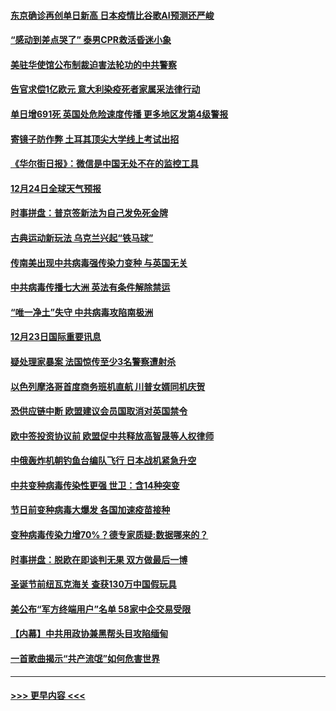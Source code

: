 #### [东京确诊再创单日新高 日本疫情比谷歌AI预测还严峻](../pages/prog202/a103017084.md?t=12241802) 
#### [“感动到差点哭了” 泰男CPR救活昏迷小象](../pages/prog202/a103017059.md?t=12241802) 
#### [美驻华使馆公布制裁迫害法轮功的中共警察](../pages/prog202/a103017058.md?t=12241802) 
#### [告官求偿1亿欧元 意大利染疫死者家属采法律行动](../pages/prog202/a103016975.md?t=12241802) 
#### [单日增691死 英国处危险速度传播 更多地区发第4级警报](../pages/prog202/a103016868.md?t=12241802) 
#### [寄镜子防作弊  土耳其顶尖大学线上考试出招](../pages/prog202/a103016844.md?t=12241802) 
#### [《华尔街日报》：微信是中国无处不在的监控工具](../pages/prog202/a103016770.md?t=12241802) 
#### [12月24日全球天气预报](../pages/prog202/a103016717.md?t=12241802) 
#### [时事拼盘：普京签新法为自己发免死金牌](../pages/prog202/a103016718.md?t=12241802) 
#### [古典运动新玩法 乌克兰兴起“铁马球”](../pages/prog202/a103016706.md?t=12241802) 
#### [传南美出现中共病毒强传染力变种 与英国无关](../pages/prog202/a103016518.md?t=12241802) 
#### [中共病毒传播七大洲 英法有条件解除禁运](../pages/prog202/a103016597.md?t=12241802) 
#### [“唯一净土”失守 中共病毒攻陷南极洲](../pages/prog202/a103016433.md?t=12241802) 
#### [12月23日国际重要讯息](../pages/prog202/a103016434.md?t=12241802) 
#### [疑处理家暴案 法国惊传至少3名警察遭射杀](../pages/prog202/a103016245.md?t=12241802) 
#### [以色列摩洛哥首度商务班机直航 川普女婿同机庆贺](../pages/prog202/a103016191.md?t=12241802) 
#### [恐供应链中断 欧盟建议会员国取消对英国禁令](../pages/prog202/a103016179.md?t=12241802) 
#### [欧中签投资协议前 欧盟促中共释放高智晟等人权律师](../pages/prog202/a103016173.md?t=12241802) 
#### [中俄轰炸机朝钓鱼台编队飞行 日本战机紧急升空](../pages/prog202/a103016154.md?t=12241802) 
#### [中共变种病毒传染性更强 世卫：含14种突变](../pages/prog202/a103016119.md?t=12241802) 
#### [节日前变种病毒大爆发 各国加速疫苗接种](../pages/prog202/a103016078.md?t=12241802) 
#### [变种病毒传染力增70%？德专家质疑:数据哪来的？](../pages/prog202/a103015990.md?t=12241802) 
#### [时事拼盘：脱欧在即谈判无果 双方做最后一博](../pages/prog202/a103016026.md?t=12241802) 
#### [圣诞节前纽瓦克海关 查获130万中国假玩具](../pages/prog202/a103015977.md?t=12241802) 
#### [美公布“军方终端用户”名单 58家中企交易受限](../pages/prog202/a103015805.md?t=12241802) 
#### [【内幕】中共用政协兼黑帮头目攻陷缅甸](../pages/prog202/a103015868.md?t=12241802) 
#### [一首歌曲揭示“共产流氓”如何危害世界](../pages/prog202/a103015846.md?t=12241802) 

----
#### [ >>> 更早内容 <<< ](../indexes/prog202-earlier.md)
